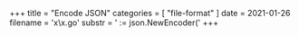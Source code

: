 +++
title = "Encode JSON"
categories = [ "file-format" ]
date = 2021-01-26
filename = 'x\x.go'
substr = ' := json.NewEncoder('
+++
